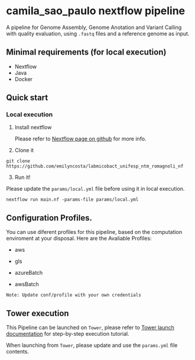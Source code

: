 # camila_sao_paulo nextflow pipeline
A pipeline for Genome Assembly, Genome Anotation and Variant Calling with quality evaluation, using `.fastq` files and a reference genome as input.

## Minimal requirements (for local execution)

* Nextflow 
* Java
* Docker

## Quick start

### Local execution
1. Install nextflow 

	Please refer to [Nextflow page on github](https://github.com/nextflow-io/nextflow/) for more info.

2. Clone it 


```shell
git clone https://github.com/emilyncosta/labmicobact_unifesp_ntm_romagnoli_nf
```

3. Run it!

Please update the `params/local.yml` file before using it in local execution.

```
nextflow run main.nf -params-file params/local.yml 
```


## Configuration Profiles.

You can use diferent profiles for this pipeline, based on the computation enviroment at your disposal. Here are the Avaliable Profiles:

* aws 

* gls

* azureBatch

* awsBatch

`Note: Update conf/profile with your own credentials`

## Tower execution
This Pipeline can be launched on `Tower`, please refer to [Tower launch documentation](https://help.tower.nf/docs/launch/overview/) for step-by-step execution tutorial.

When launching from `Tower`, please update and use the `params.yml` file contents.
